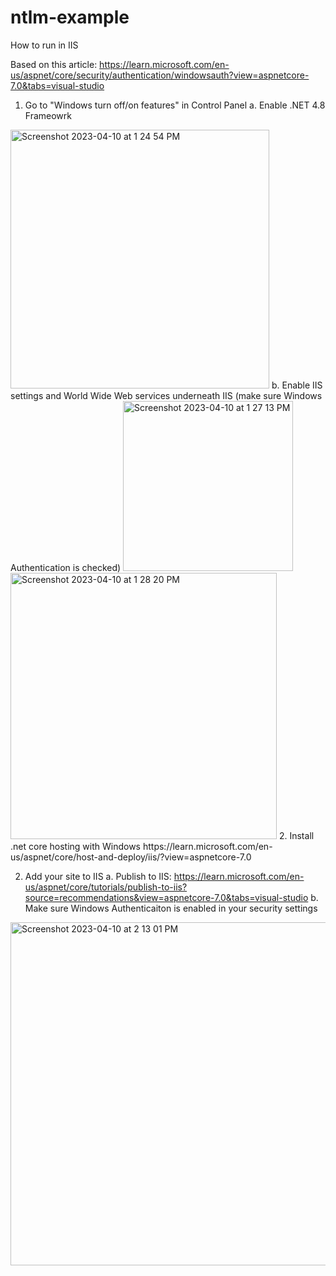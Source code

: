 # ntlm-example

How to run in IIS

Based on this article: https://learn.microsoft.com/en-us/aspnet/core/security/authentication/windowsauth?view=aspnetcore-7.0&tabs=visual-studio

1. Go to "Windows turn off/on features" in Control Panel
  a. Enable .NET 4.8 Frameowrk
<img width="414" alt="Screenshot 2023-04-10 at 1 24 54 PM" src="https://user-images.githubusercontent.com/98342720/230980706-ecb76e2b-3e02-4ed3-9a8c-e18aa76c4bdc.png">
  b. Enable IIS settings and World Wide Web services underneath IIS (make sure Windows Authentication is checked)
  <img width="272" alt="Screenshot 2023-04-10 at 1 27 13 PM" src="https://user-images.githubusercontent.com/98342720/230981292-e59b2b8b-f68d-4973-9d00-42bf21de58d0.png">
<img width="426" alt="Screenshot 2023-04-10 at 1 28 20 PM" src="https://user-images.githubusercontent.com/98342720/230981310-cdf78cc9-287d-4ef0-8c49-5d21cea701b8.png">
2. Install .net core hosting with Windows
  https://learn.microsoft.com/en-us/aspnet/core/host-and-deploy/iis/?view=aspnetcore-7.0

2. Add your site to IIS 
  a. Publish to IIS: https://learn.microsoft.com/en-us/aspnet/core/tutorials/publish-to-iis?source=recommendations&view=aspnetcore-7.0&tabs=visual-studio
  b. Make sure Windows Authenticaiton is enabled in your security settings
  <img width="549" alt="Screenshot 2023-04-10 at 2 13 01 PM" src="https://user-images.githubusercontent.com/98342720/230989442-73f97ff4-6b22-48a3-a5ab-b1eae40fd547.png">
